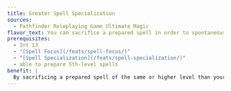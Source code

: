 ```yaml
---
title: Greater Spell Specialization
sources:
  - Pathfinder Roleplaying Game Ultimate Magic
flavor_text: You can sacrifice a prepared spell in order to spontaneously cast your specialized spell.
prerequisites:
  - Int 13
  - "[Spell Focus](/feats/spell-focus/)"
  - "[Spell Specialization](/feats/spell-specialization/)"
  - able to prepare 5th-level spells
benefit: |
  By sacrificing a prepared spell of the same or higher level than your specialized spell, you may spontaneously cast your specialized spell. The specialized spell is treated as its normal level, regardless of the spell slot used to cast it. You may add a metamagic feat to the spell by increasing the spell slot and casting time, just like a cleric spontaneously casting a *cure* or *inflict* spell with a metamagic feat.
---
```


